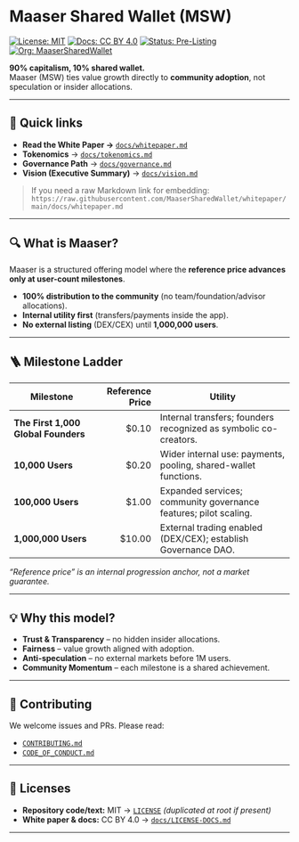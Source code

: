 # Maaser Shared Wallet (MSW)

[![License: MIT](https://img.shields.io/badge/License-MIT-green.svg)](LICENSE)
[![Docs: CC BY 4.0](https://img.shields.io/badge/Docs-CC%20BY%204.0-blue.svg)](docs/LICENSE-DOCS.md)
[![Status: Pre-Listing](https://img.shields.io/badge/Status-Pre--Listing-orange.svg)](#milestone-ladder)
[![Org: MaaserSharedWallet](https://img.shields.io/badge/Org-MaaserSharedWallet-black.svg)](https://github.com/MaaserSharedWallet)

**90% capitalism, 10% shared wallet.**  
Maaser (MSW) ties value growth directly to **community adoption**, not speculation or insider allocations.

---

## 📄 Quick links
- **Read the White Paper →** [`docs/whitepaper.md`](docs/whitepaper.md)  
- **Tokenomics** → [`docs/tokenomics.md`](docs/tokenomics.md)  
- **Governance Path** → [`docs/governance.md`](docs/governance.md)  
- **Vision (Executive Summary)** → [`docs/vision.md`](docs/vision.md)

> If you need a raw Markdown link for embedding:  
> `https://raw.githubusercontent.com/MaaserSharedWallet/whitepaper/main/docs/whitepaper.md`

---

## 🔍 What is Maaser?
Maaser is a structured offering model where the **reference price advances only at user-count milestones**.  
- **100% distribution to the community** (no team/foundation/advisor allocations).  
- **Internal utility first** (transfers/payments inside the app).  
- **No external listing** (DEX/CEX) until **1,000,000 users**.

---

## 🪜 Milestone Ladder

| Milestone | Reference Price | Utility |
|---|---:|---|
| **The First 1,000 Global Founders** | $0.10 | Internal transfers; founders recognized as symbolic co-creators. |
| **10,000 Users** | $0.20 | Wider internal use: payments, pooling, shared-wallet functions. |
| **100,000 Users** | $1.00 | Expanded services; community governance features; pilot scaling. |
| **1,000,000 Users** | $10.00 | External trading enabled (DEX/CEX); establish Governance DAO. |

*“Reference price” is an internal progression anchor, not a market guarantee.*

---

## 💡 Why this model?
- **Trust & Transparency** – no hidden insider allocations.  
- **Fairness** – value growth aligned with adoption.  
- **Anti-speculation** – no external markets before 1M users.  
- **Community Momentum** – each milestone is a shared achievement.

---

## 🤝 Contributing
We welcome issues and PRs. Please read:
- [`CONTRIBUTING.md`](docs/CONTRIBUTING.md)
- [`CODE_OF_CONDUCT.md`](docs/CODE_OF_CONDUCT.md)

---

## 📜 Licenses
- **Repository code/text:** MIT → [`LICENSE`](docs/LICENSE) *(duplicated at root if present)*  
- **White paper & docs:** CC BY 4.0 → [`docs/LICENSE-DOCS.md`](docs/LICENSE-DOCS.md)

---
